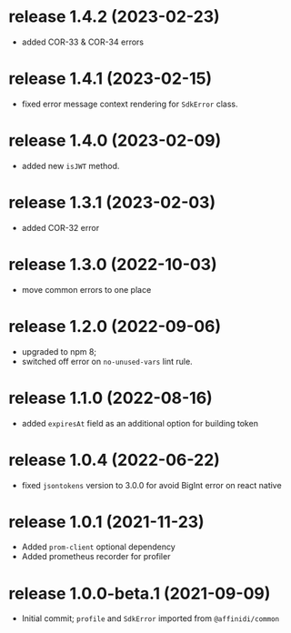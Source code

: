 # release 1.4.2 (2023-02-23)
* added COR-33 & COR-34 errors
# release 1.4.1 (2023-02-15)
* fixed error message context rendering for `SdkError` class.
# release 1.4.0 (2023-02-09)
* added new `isJWT` method.
# release 1.3.1 (2023-02-03)
* added COR-32 error
# release 1.3.0 (2022-10-03)
* move common errors to one place
# release 1.2.0 (2022-09-06)
* upgraded to npm 8;
* switched off error on `no-unused-vars` lint rule.
# release 1.1.0 (2022-08-16)
* added `expiresAt` field as an additional option for building token
# release 1.0.4 (2022-06-22)
* fixed `jsontokens` version to 3.0.0 for avoid BigInt error on react native
# release 1.0.1 (2021-11-23)
* Added `prom-client` optional dependency
* Added prometheus recorder for profiler
# release 1.0.0-beta.1 (2021-09-09)
* Initial commit; `profile` and `SdkError` imported from `@affinidi/common`
